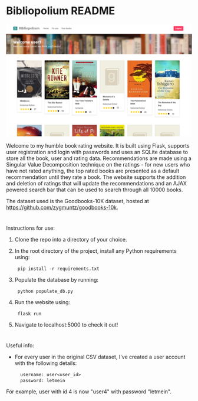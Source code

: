 # Bibliopolium README

!["Bibliopolium"](screenshots/screenshot.png "Bibliopolium")

Welcome to my humble book rating website. It is built using Flask, supports
user registration and login with passwords and uses an SQLite database to store
all the book, user and rating data. Recommendations are made using a Singular
Value Decomposition technique on the ratings - for new users who have not
rated anything, the top rated books are presented as a default recommendation
until they rate a book. The website supports the addition and deletion of ratings
that will update the recommendations and an AJAX powered search bar that can
be used to search through all 10000 books.

The dataset used is the Goodbooks-10K dataset, hosted at <https://github.com/zygmuntz/goodbooks-10k>.

#

Instructions for use:

1. Clone the repo into a directory of your choice.

2. In the root directory of the project, install any Python requirements using:

        pip install -r requirements.txt

3. Populate the database by running:

        python populate_db.py

4. Run the website using:

        flask run

5. Navigate to localhost:5000 to check it out!

#

Useful info:

- For every user in the original CSV dataset, I've created a user account with the following details:

        username: user<user_id>
        password: letmein

For example, user with id 4 is now "user4" with password "letmein".
